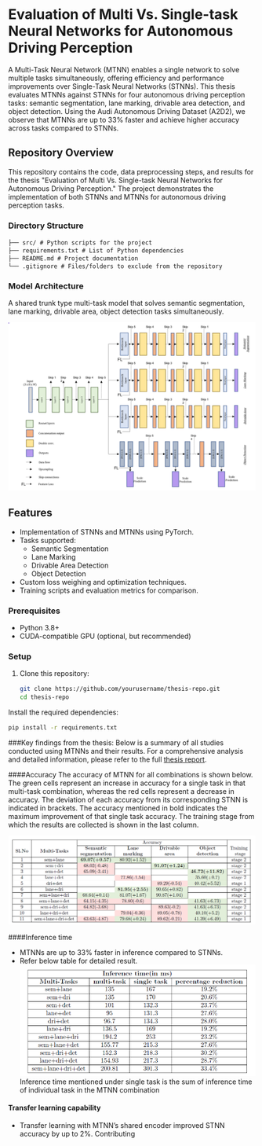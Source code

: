 # Evaluation of Multi Vs. Single-task Neural Networks for Autonomous Driving Perception

A Multi-Task Neural Network (MTNN) enables a single network to solve multiple tasks simultaneously, offering efficiency
and performance improvements over Single-Task Neural Networks (STNNs). This thesis evaluates MTNNs against STNNs for
four autonomous driving perception tasks: semantic segmentation, lane marking, drivable area detection, and object
detection. Using the Audi Autonomous Driving Dataset (A2D2), we observe that MTNNs are up to 33% faster and achieve
higher accuracy across tasks compared to STNNs.

## Repository Overview

This repository contains the code, data preprocessing steps, and results for the thesis "Evaluation of Multi Vs.
Single-task Neural Networks for Autonomous Driving Perception." The project demonstrates the implementation of both
STNNs and MTNNs for autonomous driving perception tasks.

### Directory Structure
```
├── src/ # Python scripts for the project 
├── requirements.txt # List of Python dependencies 
├── README.md # Project documentation 
└── .gitignore # Files/folders to exclude from the repository
```

### Model Architecture

A shared trunk type multi-task model that solves semantic segmentation, lane marking,
drivable area, object detection tasks simultaneously.

![Alt text](docs/MTNN_architecture.png "MTNN Architecture")


## Features
 - Implementation of STNNs and MTNNs using PyTorch.
 - Tasks supported:
   - Semantic Segmentation
   - Lane Marking
   - Drivable Area Detection
   - Object Detection
 - Custom loss weighing and optimization techniques.
 - Training scripts and evaluation metrics for comparison.

### Prerequisites
- Python 3.8+
- CUDA-compatible GPU (optional, but recommended)

### Setup
1. Clone this repository:
   ```bash
   git clone https://github.com/yourusername/thesis-repo.git
   cd thesis-repo

Install the required dependencies:
 ```bash
 pip install -r requirements.txt
 ``` 



###Key findings from the thesis:
Below is a summary of all studies conducted using MTNNs and their results. For a comprehensive analysis and detailed information, please refer to the full [thesis report](Thesis_report.pdf).

####Accuracy
The accuracy of MTNN for all combinations is shown below. The green cells
represent an increase in accuracy for a single task in that multi-task combination, whereas the red
cells represent a decrease in accuracy. The deviation of each accuracy from its corresponding STNN
is indicated in brackets. The accuracy mentioned in bold indicates the maximum improvement
of that single task accuracy. The training stage from which the results are collected is shown in
the last column.

![Alt text](docs/MTNN_results.png "MTNN results")

####Inference time
- MTNNs are up to 33% faster in inference compared to STNNs. 
- Refer below table for detailed result.
![Alt text](docs/MTNN_inference.png "MTNN results")
  Inference time mentioned under single task is the sum of
inference time of individual task in the MTNN combination

#### Transfer learning capability

- Transfer learning with MTNN’s shared encoder improved STNN accuracy by up to 2%.
Contributing

